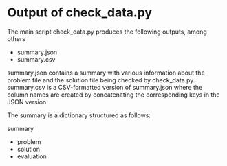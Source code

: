 # Output of check_data.py

The main script check_data.py produces the following outputs, among others
* summary.json
* summary.csv

summary.json contains a summary with various information about the problem file and the solution file being checked by check_data.py. summary.csv is a CSV-formatted version of summary.json where the column names are created by concatenating the corresponding keys in the JSON version.

The summary is a dictionary structured as follows:

summary
* problem
* solution
* evaluation
